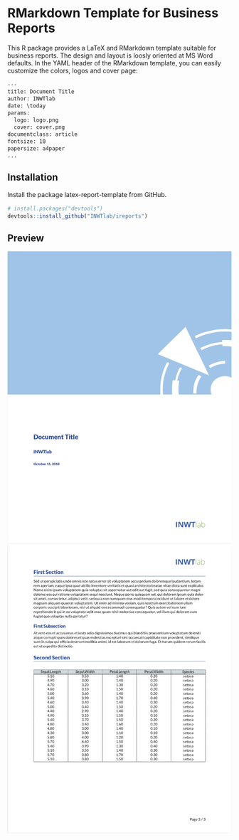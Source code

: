 # RMarkdown Template for Business Reports 

This R package provides a LaTeX and RMarkdown template suitable for business
reports. The design and layout is loosly oriented at MS Word defaults. In the
YAML header of the RMarkdown template, you can easily customize the colors,
logos and cover page:

```
---
title: Document Title
author: INWTlab 
date: \today
params:
  logo: logo.png
  cover: cover.png
documentclass: article
fontsize: 10
papersize: a4paper
...
```

## Installation

Install the package latex-report-template from GitHub. 

```r
# install.packages("devtools")
devtools::install_github("INWTlab/ireports")
```

## Preview

![preview cover](./inst/resources/preview_cover.png)
![preview page](./inst/resources/preview_page.png)




